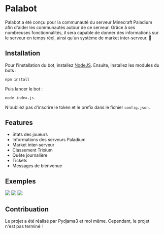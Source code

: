 # Palabot

Palabot a été conçu pour la communauté du serveur Minecraft Paladium afin d'aider les communautés autour de ce serveur. Grâce à ses nombreuses fonctionnalités, il sera capable de donner des informations sur le serveur en temps réel, ainsi qu'un système de market inter-serveur. 🧨 

## Installation

Pour l'installation du bot, installez [NodeJS](https://nodejs.org/fr/).
Ensuite, installez les modules du bots :
```bash
npm install
```
Puis lancer le bot :
```bash
node index.js
```

N'oubliez pas d'inscrire le token et le prefix dans le fichier `config.json`.

## Features

- Stats des joueurs
- Informations des serveurs Paladium
- Market inter-serveur
- Classement Trixium
- Quête journalière
- Tickets
- Messages de bienvenue


## Exemples

![](https://cdn.discordapp.com/attachments/876021172934938645/950848422171258880/unknown.png) ![](https://cdn.discordapp.com/attachments/876021172934938645/950848735108272179/unknown.png)
![](https://cdn.discordapp.com/attachments/876021172934938645/950850230654496838/unknown.png)


## Contribuation
Le projet a été réalisé par Pydjama3 et moi même. Cependant, le projet n'est pas terminé !

